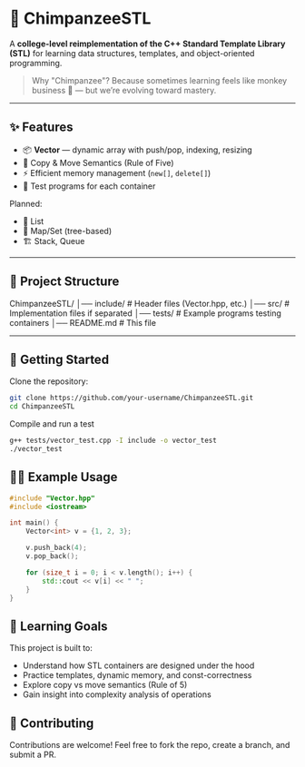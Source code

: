 # 🦧 ChimpanzeeSTL  

A **college-level reimplementation of the C++ Standard Template Library (STL)** for learning data structures, templates, and object-oriented programming.  

> Why "Chimpanzee"? Because sometimes learning feels like monkey business 🐒 — but we’re evolving toward mastery.

---

## ✨ Features  

- 📦 **Vector** — dynamic array with push/pop, indexing, resizing  
- 🔄 Copy & Move Semantics (Rule of Five)  
- ⚡ Efficient memory management (`new[]`, `delete[]`)  
- 🧪 Test programs for each container  

Planned:  
- 📝 List  
- 🌳 Map/Set (tree-based)  
- 🏗 Stack, Queue  

---

## 📂 Project Structure  
ChimpanzeeSTL/
│── include/ # Header files (Vector.hpp, etc.)
│── src/ # Implementation files if separated
│── tests/ # Example programs testing containers
│── README.md # This file


---

## 🚀 Getting Started  

Clone the repository:  
```bash
git clone https://github.com/your-username/ChimpanzeeSTL.git
cd ChimpanzeeSTL
```

Compile and run a test
```bash
g++ tests/vector_test.cpp -I include -o vector_test
./vector_test
```

## 🧑‍💻 Example Usage
```cpp
#include "Vector.hpp"
#include <iostream>

int main() {
    Vector<int> v = {1, 2, 3};

    v.push_back(4);
    v.pop_back();

    for (size_t i = 0; i < v.length(); i++) {
        std::cout << v[i] << " ";
    }
}
```

## 📘 Learning Goals
This project is built to:
- Understand how STL containers are designed under the hood
- Practice templates, dynamic memory, and const-correctness
- Explore copy vs move semantics (Rule of 5)
- Gain insight into complexity analysis of operations

## 🤝 Contributing
Contributions are welcome! Feel free to fork the repo, create a branch, and submit a PR.